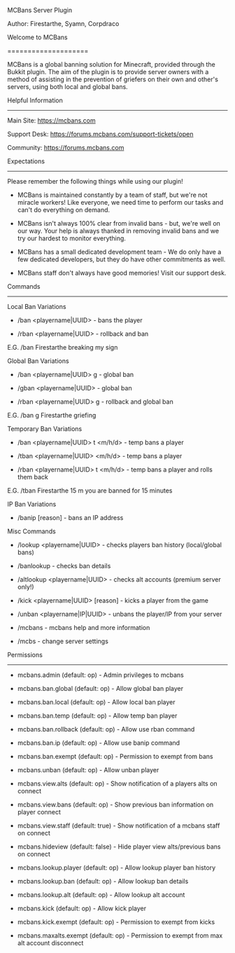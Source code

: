 MCBans Server Plugin

Author: Firestarthe, Syamn, Corpdraco


Welcome to MCBans
====================

MCBans is a global banning solution for Minecraft, provided through the Bukkit plugin. The aim of the plugin is to provide server owners with a method of assisting in the prevention of griefers on their own and other's servers, using both local and global bans.

Helpful Information
--------
Main Site: https://mcbans.com

Support Desk: https://forums.mcbans.com/support-tickets/open

Community: https://forums.mcbans.com

Expectations
--------

Please remember the following things while using our plugin!

* MCBans is maintained constantly by a team of staff, but we're not miracle workers! Like everyone, we need time to perform our tasks and can't do everything on demand.
* MCBans isn't always 100% clear from invalid bans - but, we're well on our way. Your help is always thanked in removing invalid bans and we try our hardest to monitor everything.
* MCBans has a small dedicated development team - We do only have a few dedicated developers, but they do have other commitments as well.
* MCBans staff don't always have good memories! Visit our support desk.

Commands
--------

Local Ban Variations
* /ban <playername|UUID> <reason> - bans the player
* /rban <playername|UUID> <reason> - rollback and ban

E.G. /ban Firestarthe breaking my sign

Global Ban Variations
* /ban <playername|UUID> g <reason> - global ban
* /gban <playername|UUID> <reason> - global ban
* /rban <playername|UUID> g <reason> - rollback and global ban

E.G. /ban g Firestarthe griefing

Temporary Ban Variations
* /ban <playername|UUID> t <int> <m/h/d> <reason> - temp bans a player
* /tban <playername|UUID> <int> <m/h/d> <reason> - temp bans a player
* /rban <playername|UUID> t <int> <m/h/d> <reason> - temp bans a player and rolls them back

E.G. /tban Firestarthe 15 m you are banned for 15 minutes

IP Ban Variations
* /banip <IP> [reason] - bans an IP address

Misc Commands
* /lookup <playername|UUID> - checks players ban history (local/global bans)
* /banlookup <banID> - checks ban details
* /altlookup <playername|UUID> - checks alt accounts (premium server only!)
* /kick <playername|UUID> [reason] - kicks a player from the game
* /unban <playername|IP|UUID> - unbans the player/IP from your server
* /mcbans - mcbans help and more information
* /mcbs - change server settings

Permissions
--------

* mcbans.admin (default: op) - Admin privileges to mcbans
* mcbans.ban.global (default: op) - Allow global ban player
* mcbans.ban.local (default: op) - Allow local ban player
* mcbans.ban.temp (default: op) - Allow temp ban player
* mcbans.ban.rollback (default: op) - Allow use rban command
* mcbans.ban.ip (default: op) - Allow use banip command
* mcbans.ban.exempt (default: op) - Permission to exempt from bans
* mcbans.unban (default: op) - Allow unban player
* mcbans.view.alts (default: op) - Show notification of a players alts on connect
* mcbans.view.bans (default: op) - Show previous ban information on player connect
* mcbans.view.staff (default: true) - Show notification of a mcbans staff on connect
* mcbans.hideview (default: false) - Hide player view alts/previous bans on connect
* mcbans.lookup.player (default: op) - Allow lookup player ban history
* mcbans.lookup.ban (default: op) - Allow lookup ban details
* mcbans.lookup.alt (default: op) - Allow lookup alt account
* mcbans.kick (default: op) - Allow kick player
* mcbans.kick.exempt (default: op) - Permission to exempt from kicks
* mcbans.maxalts.exempt (default: op) - Permission to exempt from max alt account disconnect


